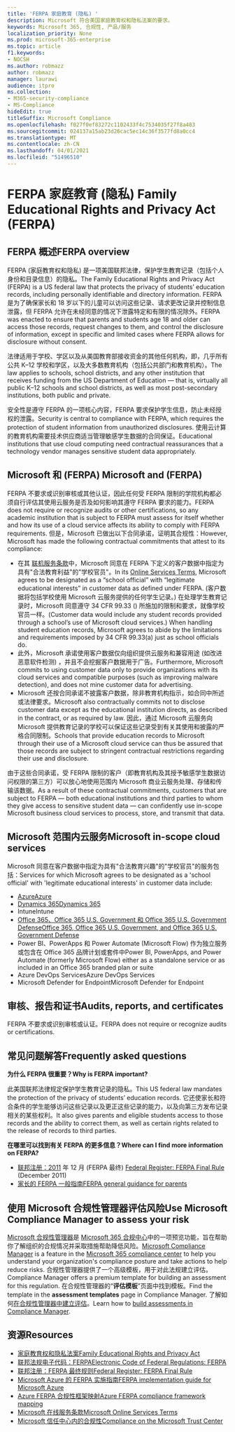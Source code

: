```yaml
---
title: 'FERPA 家庭教育 (隐私) '
description: Microsoft 符合美国家庭教育权和隐私法案的要求。
keywords: Microsoft 365, 合规性, 产品/服务
localization_priority: None
ms.prod: microsoft-365-enterprise
ms.topic: article
f1.keywords:
- NOCSH
ms.author: robmazz
author: robmazz
manager: laurawi
audience: itpro
ms.collection:
- M365-security-compliance
- MS-Compliance
hideEdit: true
titleSuffix: Microsoft Compliance
ms.openlocfilehash: f027f0ef83272c1102433f4c7534035f27f8a483
ms.sourcegitcommit: 024137a15ab23d26cac5ec14c36f3577fd8a0cc4
ms.translationtype: MT
ms.contentlocale: zh-CN
ms.lasthandoff: 04/01/2021
ms.locfileid: "51496510"
---
```

# <a name="family-educational-rights-and-privacy-act-ferpa"></a><span data-ttu-id="76170-104">FERPA 家庭教育 (隐私) </span><span class="sxs-lookup"><span data-stu-id="76170-104">Family Educational Rights and Privacy Act (FERPA)</span></span>

## <a name="ferpa-overview"></a><span data-ttu-id="76170-105">FERPA 概述</span><span class="sxs-lookup"><span data-stu-id="76170-105">FERPA overview</span></span>

<span data-ttu-id="76170-106">FERPA (家庭教育权和隐私) 是一项美国联邦法律，保护学生教育记录（包括个人身份和目录信息）的隐私。</span><span class="sxs-lookup"><span data-stu-id="76170-106">The Family Educational Rights and Privacy Act (FERPA) is a US federal law that protects the privacy of students’ education records, including personally identifiable and directory information.</span></span> <span data-ttu-id="76170-107">FERPA 是为了确保家长和 18 岁以下的儿童可以访问这些记录、请求更改记录并控制信息泄露，但 FERPA 允许在未经同意的情况下泄露特定和有限的情况除外。</span><span class="sxs-lookup"><span data-stu-id="76170-107">FERPA was enacted to ensure that parents and students age 18 and older can access those records, request changes to them, and control the disclosure of information, except in specific and limited cases where FERPA allows for disclosure without consent.</span></span>

<span data-ttu-id="76170-108">法律适用于学校、学区以及从美国教育部接收资金的其他任何机构，即，几乎所有公共 K–12 学校和学区，以及大多数教育机构（包括公共部门和教育机构）。</span><span class="sxs-lookup"><span data-stu-id="76170-108">The law applies to schools, school districts, and any other institution that receives funding from the US Department of Education — that is, virtually all public K–12 schools and school districts, as well as most post-secondary institutions, both public and private.</span></span>

<span data-ttu-id="76170-109">安全性是遵守 FERPA 的一项核心内容，FERPA 要求保护学生信息，防止未经授权的泄露。</span><span class="sxs-lookup"><span data-stu-id="76170-109">Security is central to compliance with FERPA, which requires the protection of student information from unauthorized disclosures.</span></span> <span data-ttu-id="76170-110">使用云计算的教育机构需要技术供应商适当管理敏感学生数据的合同保证。</span><span class="sxs-lookup"><span data-stu-id="76170-110">Educational institutions that use cloud computing need contractual reassurances that a technology vendor manages sensitive student data appropriately.</span></span>

## <a name="microsoft-and-ferpa"></a><span data-ttu-id="76170-111">Microsoft 和 (FERPA) </span><span class="sxs-lookup"><span data-stu-id="76170-111">Microsoft and (FERPA)</span></span>

<span data-ttu-id="76170-112">FERPA 不要求或识别审核或其他认证，因此任何受 FERPA 限制的学院机构都必须自行评估其使用云服务是否及如何影响其遵守 FERPA 要求的能力。</span><span class="sxs-lookup"><span data-stu-id="76170-112">FERPA does not require or recognize audits or other certifications, so any academic institution that is subject to FERPA must assess for itself whether and how its use of a cloud service affects its ability to comply with FERPA requirements.</span></span> <span data-ttu-id="76170-113">但是，Microsoft 已做出以下合同承诺，证明其合规性：</span><span class="sxs-lookup"><span data-stu-id="76170-113">However, Microsoft has made the following contractual commitments that attest to its compliance:</span></span>

- <span data-ttu-id="76170-114">在其 [联机服务条款](https://aka.ms/Online-Services-Terms)中，Microsoft 同意在 FERPA 下定义的客户数据中指定为具有"合法教育利益"的"学校官员"。</span><span class="sxs-lookup"><span data-stu-id="76170-114">In its [Online Services Terms](https://aka.ms/Online-Services-Terms), Microsoft agrees to be designated as a “school official” with “legitimate educational interests” in customer data as defined under FERPA.</span></span> <span data-ttu-id="76170-115"> (客户数据将包括学校使用 Microsoft 云服务提供的任何学生记录。) 在处理学生教育记录时，Microsoft 同意遵守 34 CFR 99.33 () 所施加的限制和要求，就像学校官员一样。</span><span class="sxs-lookup"><span data-stu-id="76170-115">(Customer data would include any student records provided through a school’s use of Microsoft cloud services.) When handling student education records, Microsoft agrees to abide by the limitations and requirements imposed by 34 CFR 99.33(a) just as school officials do.</span></span>
- <span data-ttu-id="76170-116">此外，Microsoft 承诺使用客户数据仅向组织提供云服务和兼容用途 (如改进恶意软件检测) ，并且不会挖掘客户数据用于广告。</span><span class="sxs-lookup"><span data-stu-id="76170-116">Furthermore, Microsoft commits to using customer data only to provide organizations with its cloud services and compatible purposes (such as improving malware detection), and does not mine customer data for advertising.</span></span>
- <span data-ttu-id="76170-117">Microsoft 还按合同承诺不披露客户数据，除非教育机构指示，如合同中所述或法律要求。</span><span class="sxs-lookup"><span data-stu-id="76170-117">Microsoft also contractually commits not to disclose customer data except as the educational institution directs, as described in the contract, or as required by law.</span></span> <span data-ttu-id="76170-118">因此，通过 Microsoft 云服务向 Microsoft 提供教育记录的学校可以保证这些记录受到有关其使用和披露的严格合同限制。</span><span class="sxs-lookup"><span data-stu-id="76170-118">Schools that provide education records to Microsoft through their use of a Microsoft cloud service can thus be assured that those records are subject to stringent contractual restrictions regarding their use and disclosure.</span></span>

<span data-ttu-id="76170-119">由于这些合同承诺，受 FERPA 限制的客户（即教育机构及其授予敏感学生数据访问权限的第三方）可以放心地使用范围内 Microsoft 商业云服务处理、存储和传输该数据。</span><span class="sxs-lookup"><span data-stu-id="76170-119">As a result of these contractual commitments, customers that are subject to FERPA — both educational institutions and third parties to whom they give access to sensitive student data — can confidently use in-scope Microsoft business cloud services to process, store, and transmit that data.</span></span>

## <a name="microsoft-in-scope-cloud-services"></a><span data-ttu-id="76170-120">Microsoft 范围内云服务</span><span class="sxs-lookup"><span data-stu-id="76170-120">Microsoft in-scope cloud services</span></span>

<span data-ttu-id="76170-121">Microsoft 同意在客户数据中指定为具有"合法教育兴趣"的"学校官员"的服务包括：</span><span class="sxs-lookup"><span data-stu-id="76170-121">Services for which Microsoft agrees to be designated as a 'school official' with 'legitimate educational interests' in customer data include:</span></span>

- [<span data-ttu-id="76170-122">Azure</span><span class="sxs-lookup"><span data-stu-id="76170-122">Azure</span></span>](https://aka.ms/AzureCompliance)
- [<span data-ttu-id="76170-123">Dynamics 365</span><span class="sxs-lookup"><span data-stu-id="76170-123">Dynamics 365</span></span>](https://aka.ms/d365-compliance-list)
- <span data-ttu-id="76170-124">Intune</span><span class="sxs-lookup"><span data-stu-id="76170-124">Intune</span></span>
- [<span data-ttu-id="76170-125">Office 365、Office 365 U.S. Government 和 Office 365 U.S. Government Defense</span><span class="sxs-lookup"><span data-stu-id="76170-125">Office 365, Office 365 U.S. Government, and Office 365 U.S. Government Defense</span></span>](https://go.microsoft.com/fwlink/p/?LinkID=2077751)
- <span data-ttu-id="76170-126">Power BI、PowerApps 和 Power Automate (Microsoft Flow) 作为独立服务或包含在 Office 365 品牌计划或套件中</span><span class="sxs-lookup"><span data-stu-id="76170-126">Power BI, PowerApps, and Power Automate (formerly Microsoft Flow) either as a standalone service or as included in an Office 365 branded plan or suite</span></span>
- <span data-ttu-id="76170-127">Azure DevOps Services</span><span class="sxs-lookup"><span data-stu-id="76170-127">Azure DevOps Services</span></span>
- <span data-ttu-id="76170-128">Microsoft Defender for Endpoint</span><span class="sxs-lookup"><span data-stu-id="76170-128">Microsoft Defender for Endpoint</span></span>

## <a name="audits-reports-and-certificates"></a><span data-ttu-id="76170-129">审核、报告和证书</span><span class="sxs-lookup"><span data-stu-id="76170-129">Audits, reports, and certificates</span></span>

<span data-ttu-id="76170-130">FERPA 不要求或识别审核或认证。</span><span class="sxs-lookup"><span data-stu-id="76170-130">FERPA does not require or recognize audits or certifications.</span></span>

## <a name="frequently-asked-questions"></a><span data-ttu-id="76170-131">常见问题解答</span><span class="sxs-lookup"><span data-stu-id="76170-131">Frequently asked questions</span></span>

<span data-ttu-id="76170-132">**为什么 FERPA 很重要？**</span><span class="sxs-lookup"><span data-stu-id="76170-132">**Why is FERPA important?**</span></span>

<span data-ttu-id="76170-133">此美国联邦法律规定保护学生教育记录的隐私。</span><span class="sxs-lookup"><span data-stu-id="76170-133">This US federal law mandates the protection of the privacy of students’ education records.</span></span> <span data-ttu-id="76170-134">它还使家长和符合条件的学生能够访问这些记录以及更正这些记录的能力，以及向第三方发布记录相关的某些权利。</span><span class="sxs-lookup"><span data-stu-id="76170-134">It also gives parents and eligible students access to those records and the ability to correct them, as well as certain rights related to the release of records to third parties.</span></span>

<span data-ttu-id="76170-135">**在哪里可以找到有关 FERPA 的更多信息？**</span><span class="sxs-lookup"><span data-stu-id="76170-135">**Where can I find more information on FERPA?**</span></span>

- <span data-ttu-id="76170-136">[联邦注册：2011](https://aka.ms/ferpa-reg) 年 12 月 (FERPA 最终) </span><span class="sxs-lookup"><span data-stu-id="76170-136">[Federal Register: FERPA Final Rule](https://aka.ms/ferpa-reg) (December 2011)</span></span>
- [<span data-ttu-id="76170-137">家长的 FERPA 一般指南</span><span class="sxs-lookup"><span data-stu-id="76170-137">FERPA general guidance for parents</span></span>](https://www2.ed.gov/policy/gen/guid/fpco/ferpa/parents.html)

## <a name="use-microsoft-compliance-manager-to-assess-your-risk"></a><span data-ttu-id="76170-138">使用 Microsoft 合规性管理器评估风险</span><span class="sxs-lookup"><span data-stu-id="76170-138">Use Microsoft Compliance Manager to assess your risk</span></span>

<span data-ttu-id="76170-139">[Microsoft 合规性管理器](/microsoft-365/compliance/compliance-manager)是 [Microsoft 365 合规中心](/microsoft-365/compliance/microsoft-365-compliance-center)中的一项预览功能，旨在帮助你了解组织的合规情况并采取措施帮助降低风险。</span><span class="sxs-lookup"><span data-stu-id="76170-139">[Microsoft Compliance Manager](/microsoft-365/compliance/compliance-manager) is a feature in the [Microsoft 365 compliance center](/microsoft-365/compliance/microsoft-365-compliance-center) to help you understand your organization's compliance posture and take actions to help reduce risks.</span></span> <span data-ttu-id="76170-140">合规性管理器提供了一个高级模板，用于对此法规建立评估。</span><span class="sxs-lookup"><span data-stu-id="76170-140">Compliance Manager offers a premium template for building an assessment for this regulation.</span></span> <span data-ttu-id="76170-141">在合规性管理器的“**评估模板**”页面中找到模板。</span><span class="sxs-lookup"><span data-stu-id="76170-141">Find the template in the **assessment templates** page in Compliance Manager.</span></span> <span data-ttu-id="76170-142">了解如何[在合规性管理器中建立评估](/microsoft-365/compliance/compliance-manager-assessments)。</span><span class="sxs-lookup"><span data-stu-id="76170-142">Learn how to [build assessments in Compliance Manager](/microsoft-365/compliance/compliance-manager-assessments).</span></span>

## <a name="resources"></a><span data-ttu-id="76170-143">资源</span><span class="sxs-lookup"><span data-stu-id="76170-143">Resources</span></span>

- [<span data-ttu-id="76170-144">家庭教育权和隐私法案</span><span class="sxs-lookup"><span data-stu-id="76170-144">Family Educational Rights and Privacy Act</span></span>](https://www.ed.gov/policy/gen/guid/fpco/ferpa/index.html)
- [<span data-ttu-id="76170-145">联邦法规电子代码：FERPA</span><span class="sxs-lookup"><span data-stu-id="76170-145">Electronic Code of Federal Regulations: FERPA</span></span>](https://aka.ms/FERPA-GPO)
- [<span data-ttu-id="76170-146">联邦注册：FERPA 最终规则</span><span class="sxs-lookup"><span data-stu-id="76170-146">Federal Register: FERPA Final Rule</span></span>](https://aka.ms/ferpa-reg)
- [<span data-ttu-id="76170-147">Microsoft Azure 的 FERPA 实施指南</span><span class="sxs-lookup"><span data-stu-id="76170-147">FERPA implementation guide for Microsoft Azure</span></span>](https://aka.ms/azureferpa)
- [<span data-ttu-id="76170-148">Azure FERPA 合规性框架映射</span><span class="sxs-lookup"><span data-stu-id="76170-148">Azure FERPA compliance framework mapping</span></span>](https://aka.ms/AzureFERPAMapping)
- [<span data-ttu-id="76170-149">Microsoft 在线服务条款</span><span class="sxs-lookup"><span data-stu-id="76170-149">Microsoft Online Services Terms</span></span>](https://aka.ms/Online-Services-Terms)
- [<span data-ttu-id="76170-150">Microsoft 信任中心内的合规性</span><span class="sxs-lookup"><span data-stu-id="76170-150">Compliance on the Microsoft Trust Center</span></span>](https://www.microsoft.com/trust-center/compliance/compliance-overview)
